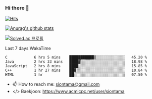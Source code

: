 ### Hi there 👋

[![Hits](https://hits.seeyoufarm.com/api/count/incr/badge.svg?url=https%3A%2F%2Fgithub.com%2FYaminyam&count_bg=%2379C83D&title_bg=%23555555&icon=&icon_color=%23E7E7E7&title=hits&edge_flat=false)](https://hits.seeyoufarm.com)

[![Anurag's github stats](https://github-readme-stats.vercel.app/api?username=Yaminyam)](https://github.com/anuraghazra/github-readme-stats)

[![Solved.ac
프로필](http://mazassumnida.wtf/api/generate_badge?boj=siontama)](https://solved.ac/siontama)

Last 7 days WakaTime
<!--START_SECTION:waka-->
```text
C            6 hrs 5 mins    ███████████▒░░░░░░░░░░░░░   45.20 % 
Java         2 hrs 33 mins   ████▓░░░░░░░░░░░░░░░░░░░░   18.98 % 
JavaScript   2 hrs 8 mins    ████░░░░░░░░░░░░░░░░░░░░░   15.85 % 
C++          1 hr 27 mins    ██▓░░░░░░░░░░░░░░░░░░░░░░   10.84 % 
HTML         1 hr            ██░░░░░░░░░░░░░░░░░░░░░░░   07.50 % 
```
<!--END_SECTION:waka-->

- 📫 How to reach me: siontama@gmail.com
- </> Baekjoon: https://www.acmicpc.net/user/siontama

<!--
**Yaminyam/Yaminyam** is a ✨ _special_ ✨ repository because its `README.md` (this file) appears on your GitHub profile.

Here are some ideas to get you started:

- 🔭 I’m currently working on ...
- 🌱 I’m currently learning ...
- 👯 I’m looking to collaborate on ...
- 🤔 I’m looking for help with ...
- 💬 Ask me about ...
- 📫 How to reach me: ...
- 😄 Pronouns: ...
- ⚡ Fun fact: ...
-->
